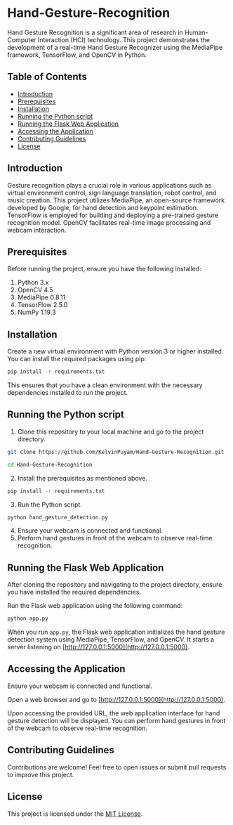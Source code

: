 # Hand-Gesture-Recognition

Hand Gesture Recognition is a significant area of research in Human-Computer Interaction (HCI) technology. This project demonstrates the development of a real-time Hand Gesture Recognizer using the MediaPipe framework, TensorFlow, and OpenCV in Python.

## Table of Contents
- [Introduction](#introduction)
- [Prerequisites](#prerequisites)
- [Installation](#installation)
- [Running the Python script](#running-the-python-script)
- [Running the Flask Web Application](#running-the-flask-web-application)
- [Accessing the Application](#accessing-the-application)
- [Contributing Guidelines](#contributing-guidelines)
- [License](#license)

## Introduction

Gesture recognition plays a crucial role in various applications such as virtual environment control, sign language translation, robot control, and music creation. This project utilizes MediaPipe, an open-source framework developed by Google, for hand detection and keypoint estimation. TensorFlow is employed for building and deploying a pre-trained gesture recognition model. OpenCV facilitates real-time image processing and webcam interaction.

## Prerequisites

Before running the project, ensure you have the following installed:
1. Python 3.x
2. OpenCV 4.5
3. MediaPipe 0.8.11
4. TensorFlow 2.5.0
5. NumPy 1.19.3

## Installation

Create a new virtual environment with Python version 3 or higher installed. You can install the required packages using pip:
```bash
pip install -r requirements.txt
```
This ensures that you have a clean environment with the necessary dependencies installed to run the project.

## Running the Python script

1. Clone this repository to your local machine and go to the project directory.
```bash
git clone https://github.com/KelvinPuyam/Hand-Gesture-Recognition.git
```
```bash
cd Hand-Gesture-Recognition
```
2. Install the prerequisites as mentioned above.
```bash
pip install -r requirements.txt
```
3. Run the Python script.
```bash
python hand_gesture_detection.py
```
4. Ensure your webcam is connected and functional.
5. Perform hand gestures in front of the webcam to observe real-time recognition.

## Running the Flask Web Application

After cloning the repository and navigating to the project directory, ensure you have installed the required dependencies.

Run the Flask web application using the following command:

```bash
python app.py
```

When you run `app.py`, the Flask web application initializes the hand gesture detection system using MediaPipe, TensorFlow, and OpenCV. It starts a server listening on [http://127.0.0.1:5000](http://127.0.0.1:5000).

## Accessing the Application

Ensure your webcam is connected and functional.

Open a web browser and go to [http://127.0.0.1:5000](http://127.0.0.1:5000).

Upon accessing the provided URL, the web application interface for hand gesture detection will be displayed. You can perform hand gestures in front of the webcam to observe real-time recognition.

## Contributing Guidelines

Contributions are welcome! Feel free to open issues or submit pull requests to improve this project.

## License

This project is licensed under the [MIT License](https://github.com/KelvinPuyam/Hand-Gesture-Recognition/blob/main/LICENSE).